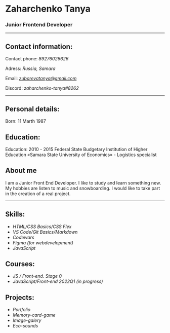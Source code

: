 # Zaharchenko Tanya
### Junior Frontend Developer

---

## Contact information:

Contact phone: *89276026626*

Adress: *Russia, Samara*

Email: *zubarevatanya@gmail.com*

Discord: *zaharchenko-tanya#8262*

---

## Personal details:

Born: 11 Marth 1987

## Education:

Education: 2010 - 2015 Federal State Budgetary Institution of Higher Education «Samara State University of Economics» - 
Logistics specialist


## About me

I am a Junior Front End Developer. I like to study and learn something new. My hobbies are listen to music and snowboarding. I would like to take part in the creation of a real project.


---
## Skills:
+ *HTML/CSS Basics/CSS Flex*
+ *VS Code/Git Basics/Markdown*
+ *Codewars*
+ *Figma (for webdevelopment)*
+ *JavaScript*

## Courses:
+ *JS / Front-end. Stage 0*
+ *JavaScript/Front-end 2022Q1 (in progress)*

## Projects:
+ *Portfolio*
+ *Memory-card-game*
+ *Image-galery*
+ *Eco-sounds*
